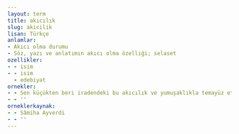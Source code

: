 ```yaml
---
layout: term
title: akıcılık
slug: akicilik
lisan: Türkçe
anlamlar:
- Akıcı olma durumu
- Söz, yazı ve anlatımın akıcı olma özelliği; selaset
ozellikler:
- - isim
- - isim
  - edebiyat
ornekler:
- - Sen küçükten beri iradendeki bu akıcılık ve yumuşaklıkla temayüz etmişsindir.
- - ''
orneklerkaynak:
- - Sâmiha Ayverdi
- - ''
---
```

